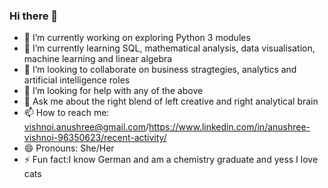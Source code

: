 ### Hi there 👋

- 🔭 I’m currently working on exploring Python 3 modules
- 🌱 I’m currently learning SQL, mathematical analysis, data visualisation, machine learning and linear algebra
- 👯 I’m looking to collaborate on business stragtegies, analytics and artificial intelligence roles
- 🤔 I’m looking for help with any of the above
- 💬 Ask me about the right blend of left creative and right analytical brain
- 📫 How to reach me: vishnoi.anushree@gmail.com/https://www.linkedin.com/in/anushree-vishnoi-96350623/recent-activity/
- 😄 Pronouns: She/Her
- ⚡ Fun fact:I know German and am a chemistry graduate and yess I love cats

